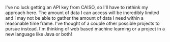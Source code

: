 I've no luck getting an API key from CAISO, so I'll have to rethink my approach here. The amount of data I can access will be incredibly limited and I may not be able to gather the amount of data I need within a reasonable time frame. I've thought of a couple other possible projects to pursue instead. I'm thinking of web based machine learning or a project in a new language like Java or both! 